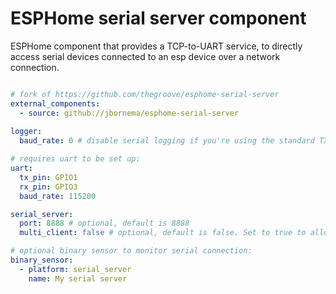 # ESPHome serial server component
ESPHome component that provides a TCP-to-UART service, to directly access serial devices connected to an esp device over a network connection.

```yaml

# fork of https://github.com/thegroove/esphome-serial-server
external_components:
  - source: github://jbornema/esphome-serial-server
  
logger:
  baud_rate: 0 # disable serial logging if you're using the standard TX/RX pins for your serial peripheral

# requires uart to be set up:
uart:
  tx_pin: GPIO1
  rx_pin: GPIO3
  baud_rate: 115200 

serial_server:
  port: 8888 # optional, default is 8888
  multi_client: false # optional, default is false. Set to true to allow multiple simultaneous connections

# optional binary sensor to monitor serial connection:
binary_sensor:
  - platform: serial_server
    name: My serial server
```
